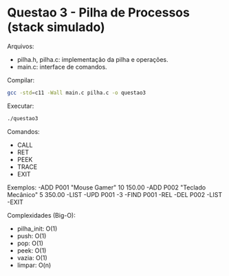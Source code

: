 # Questao 3 - Pilha de Processos (stack simulado)

Arquivos:
- pilha.h, pilha.c: implementação da pilha e operações.
- main.c: interface de comandos.

Compilar:
```bash
gcc -std=c11 -Wall main.c pilha.c -o questao3
```

Executar:
```bash
./questao3
```

Comandos:
- CALL <nomeFunc> <sp>
- RET
- PEEK
- TRACE
- EXIT

Exemplos:
-ADD P001 "Mouse Gamer" 10 150.00
-ADD P002 "Teclado Mecânico" 5 350.00
-LIST
-UPD P001 -3
-FIND P001
-REL
-DEL P002
-LIST
-EXIT


Complexidades (Big-O):
- pilha_init: O(1)
- push: O(1)
- pop: O(1)
- peek: O(1)
- vazia: O(1)
- limpar: O(n)
